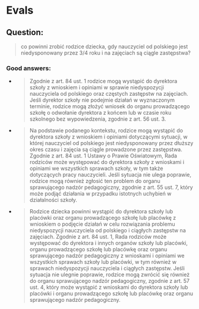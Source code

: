 # Evals

## Question:

> co powinni zrobić rodzice dziecka, gdy nauczyciel od polskiego jest niedysponowany przez 3/4 roku i na zajęciach są ciągle zastępstwa?

### Good answers:

- > Zgodnie z art. 84 ust. 1 rodzice mogą wystąpić do dyrektora szkoły z wnioskiem i opiniami w sprawie niedyspozycji nauczyciela od polskiego oraz częstych zastępstw na zajęciach. Jeśli dyrektor szkoły nie podejmie działań w wyznaczonym terminie, rodzice mogą złożyć wniosek do organu prowadzącego szkołę o odwołanie dyrektora z końcem lub w czasie roku szkolnego bez wypowiedzenia, zgodnie z art. 56 ust. 3.

- > Na podstawie podanego kontekstu, rodzice mogą wystąpić do dyrektora szkoły z wnioskiem i opiniami dotyczącymi sytuacji, w której nauczyciel od polskiego jest niedysponowany przez dłuższy okres czasu i zajęcia są ciągle prowadzone przez zastępstwa. Zgodnie z art. 84 ust. 1 Ustawy o Prawie Oświatowym, Rada rodziców może występować do dyrektora szkoły z wnioskami i opiniami we wszystkich sprawach szkoły, w tym także dotyczących pracy nauczycieli. Jeśli sytuacja nie ulega poprawie, rodzice mogą również zgłosić ten problem do organu sprawującego nadzór pedagogiczny, zgodnie z art. 55 ust. 7, który może podjąć działania w przypadku istotnych uchybień w działalności szkoły.

- > Rodzice dziecka powinni wystąpić do dyrektora szkoły lub placówki oraz organu prowadzącego szkołę lub placówkę z wnioskiem o podjęcie działań w celu rozwiązania problemu niedyspozycji nauczyciela od polskiego i ciągłych zastępstw na zajęciach. Zgodnie z art. 84 ust. 1, Rada rodziców może występować do dyrektora i innych organów szkoły lub placówki, organu prowadzącego szkołę lub placówkę oraz organu sprawującego nadzór pedagogiczny z wnioskami i opiniami we wszystkich sprawach szkoły lub placówki, w tym również w sprawach niedyspozycji nauczyciela i ciągłych zastępstw. Jeśli sytuacja nie ulegnie poprawie, rodzice mogą zwrócić się również do organu sprawującego nadzór pedagogiczny, zgodnie z art. 57 ust. 4, który może wystąpić z wnioskami do dyrektora szkoły lub placówki i organu prowadzącego szkołę lub placówkę oraz organu sprawującego nadzór pedagogiczny.

